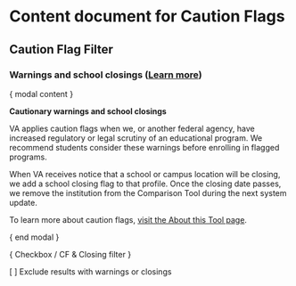 # Content document for Caution Flags

## Caution Flag Filter

### Warnings and school closings ([Learn more](modal)) 

{ modal content } 

**Cautionary warnings and school closings**

VA applies caution flags when we, or another federal agency, have increased regulatory or legal scrutiny of an educational program. We recommend students consider these warnings before enrolling in flagged programs.

When VA receives notice that a school or campus location will be closing, we add a school closing flag to that profile. Once the closing date passes, we remove the institution from the Comparison Tool during the next system update. 

To learn more about caution flags, [visit the About this Tool page](https://www.benefits.va.gov/gibill/comparison_tool/about_this_tool.asp#CF).

{ end modal } 

{ Checkbox / CF & Closing filter }

[ ] Exclude results with warnings or closings 
 


